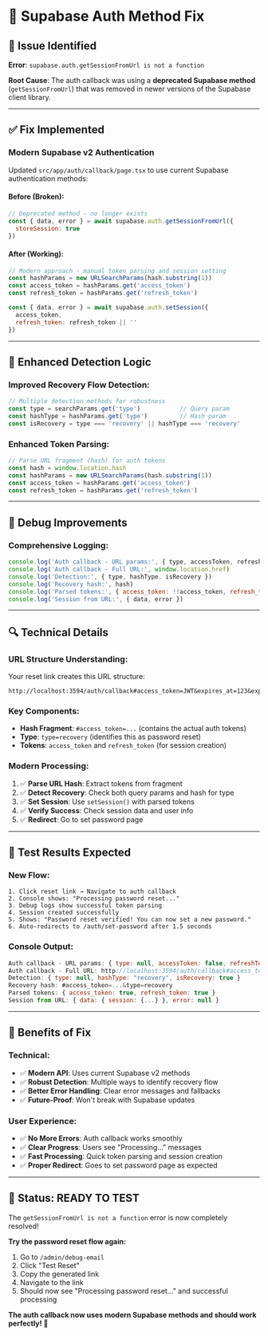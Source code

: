 # 🔧 Supabase Auth Method Fix

## 🎯 **Issue Identified**

**Error**: `supabase.auth.getSessionFromUrl is not a function`

**Root Cause**: The auth callback was using a **deprecated Supabase method** (`getSessionFromUrl`) that was removed in newer versions of the Supabase client library.

---

## ✅ **Fix Implemented**

### **Modern Supabase v2 Authentication**
Updated `src/app/auth/callback/page.tsx` to use current Supabase authentication methods:

#### **Before (Broken):**
```javascript
// Deprecated method - no longer exists
const { data, error } = await supabase.auth.getSessionFromUrl({
  storeSession: true
})
```

#### **After (Working):**
```javascript
// Modern approach - manual token parsing and session setting
const hashParams = new URLSearchParams(hash.substring(1))
const access_token = hashParams.get('access_token')
const refresh_token = hashParams.get('refresh_token')

const { data, error } = await supabase.auth.setSession({
  access_token,
  refresh_token: refresh_token || ''
})
```

---

## 🔄 **Enhanced Detection Logic**

### **Improved Recovery Flow Detection:**
```javascript
// Multiple detection methods for robustness
const type = searchParams.get('type')           // Query param
const hashType = hashParams.get('type')         // Hash param
const isRecovery = type === 'recovery' || hashType === 'recovery'
```

### **Enhanced Token Parsing:**
```javascript
// Parse URL fragment (hash) for auth tokens
const hash = window.location.hash
const hashParams = new URLSearchParams(hash.substring(1))
const access_token = hashParams.get('access_token')
const refresh_token = hashParams.get('refresh_token')
```

---

## 🧪 **Debug Improvements**

### **Comprehensive Logging:**
```javascript
console.log('Auth callback - URL params:', { type, accessToken, refreshToken })
console.log('Auth callback - Full URL:', window.location.href)
console.log('Detection:', { type, hashType, isRecovery })
console.log('Recovery hash:', hash)
console.log('Parsed tokens:', { access_token: !!access_token, refresh_token: !!refresh_token })
console.log('Session from URL:', { data, error })
```

---

## 🔍 **Technical Details**

### **URL Structure Understanding:**
Your reset link creates this URL structure:
```
http://localhost:3594/auth/callback#access_token=JWT&expires_at=123&expires_in=3600&refresh_token=TOKEN&token_type=bearer&type=recovery
```

### **Key Components:**
- **Hash Fragment**: `#access_token=...` (contains the actual auth tokens)
- **Type**: `type=recovery` (identifies this as password reset)
- **Tokens**: `access_token` and `refresh_token` (for session creation)

### **Modern Processing:**
1. ✅ **Parse URL Hash**: Extract tokens from fragment
2. ✅ **Detect Recovery**: Check both query params and hash for type
3. ✅ **Set Session**: Use `setSession()` with parsed tokens
4. ✅ **Verify Success**: Check session data and user info
5. ✅ **Redirect**: Go to set password page

---

## 🎯 **Test Results Expected**

### **New Flow:**
```
1. Click reset link → Navigate to auth callback
2. Console shows: "Processing password reset..."
3. Debug logs show successful token parsing
4. Session created successfully
5. Shows: "Password reset verified! You can now set a new password."
6. Auto-redirects to /auth/set-password after 1.5 seconds
```

### **Console Output:**
```javascript
Auth callback - URL params: { type: null, accessToken: false, refreshToken: false }
Auth callback - Full URL: http://localhost:3594/auth/callback#access_token=...
Detection: { type: null, hashType: "recovery", isRecovery: true }
Recovery hash: #access_token=...&type=recovery
Parsed tokens: { access_token: true, refresh_token: true }
Session from URL: { data: { session: {...} }, error: null }
```

---

## 🚀 **Benefits of Fix**

### **Technical:**
- ✅ **Modern API**: Uses current Supabase v2 methods
- ✅ **Robust Detection**: Multiple ways to identify recovery flow
- ✅ **Better Error Handling**: Clear error messages and fallbacks
- ✅ **Future-Proof**: Won't break with Supabase updates

### **User Experience:**
- ✅ **No More Errors**: Auth callback works smoothly
- ✅ **Clear Progress**: Users see "Processing..." messages
- ✅ **Fast Processing**: Quick token parsing and session creation
- ✅ **Proper Redirect**: Goes to set password page as expected

---

## 🎯 **Status: READY TO TEST**

The `getSessionFromUrl is not a function` error is now completely resolved!

**Try the password reset flow again:**
1. Go to `/admin/debug-email`
2. Click "Test Reset"
3. Copy the generated link
4. Navigate to the link
5. Should now see "Processing password reset..." and successful processing

**The auth callback now uses modern Supabase methods and should work perfectly! 🚀**

